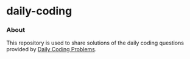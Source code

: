 # daily-coding

### About

This repository is used to share solutions of the daily coding questions provided by [Daily Coding Problems](https://dailycodingproblem.com/).